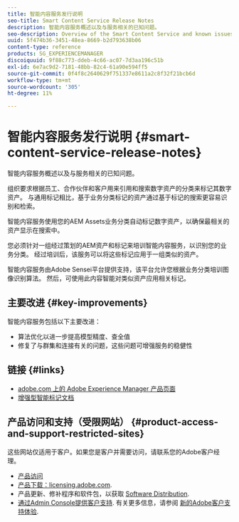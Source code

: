```yaml
---
title: 智能内容服务发行说明
seo-title: Smart Content Service Release Notes
description: 智能内容服务概述以及与服务相关的已知问题。
seo-description: Overview of the Smart Content Service and known issues around the service.
uuid: 5f474b36-3451-48ea-8669-b2d793638b06
content-type: reference
products: SG_EXPERIENCEMANAGER
discoiquuid: 9f88c773-ddeb-4c66-ac07-7d3aa196c51b
exl-id: 6e7ac9d2-7181-48bb-82c4-61a90e594ff5
source-git-commit: 0f4f8c2640629f751337e8611a2c8f32f21bcb6d
workflow-type: tm+mt
source-wordcount: '305'
ht-degree: 11%

---
```


# 智能内容服务发行说明 {#smart-content-service-release-notes}

智能内容服务概述以及与服务相关的已知问题。

组织要求根据员工、合作伙伴和客户用来引用和搜索数字资产的分类来标记其数字资产。 与通用标记相比，基于业务分类标记的资产通过基于标记的搜索更容易识别和检索。

智能内容服务使用您的AEM Assets业务分类自动标记数字资产，以确保最相关的资产显示在搜索中。

您必须针对一组经过策划的AEM资产和标记来培训智能内容服务，以识别您的业务分类。 经过培训后，该服务可以将这些标记应用于一组类似的资产。

智能内容服务由Adobe Sensei平台提供支持，该平台允许您根据业务分类培训图像识别算法。 然后，可使用此内容智能对类似资产应用相关标记。

## 主要改进 {#key-improvements}

智能内容服务包括以下主要改进：

* 算法优化以进一步提高模型精度、查全值
* 修复了与群集和连接有关的问题，这些问题可增强服务的稳健性

## 链接 {#links}

* [adobe.com 上的 Adobe Experience Manager 产品页面](https://www.adobe.com/marketing-cloud/experience-manager.html)
* [增强型智能标记文档](/help/assets/enhanced-smart-tags.md)

## 产品访问和支持（受限网站） {#product-access-and-support-restricted-sites}

这些网站仅适用于客户。如果您是客户并需要访问，请联系您的Adobe客户经理。

* [产品访问](https://login.experiencecloud.adobe.com/exc-content/login.html)
* [产品下载：licensing.adobe.com](https://licensing.adobe.com/).
* 产品更新、修补程序和软件包，以获取 [Software Distribution](https://experience.adobe.com/#/downloads/content/software-distribution/en/aem.html).
* [通过Admin Console提供客户支持](https://adminconsole.adobe.com/). 有关更多信息，请参阅 [新的Adobe客户支持体验](https://experienceleague.adobe.com/docs/customer-one/using/home.html).
